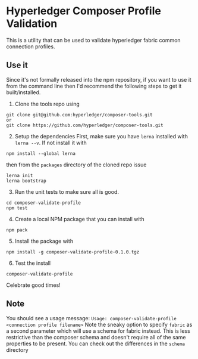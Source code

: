 # Hyperledger Composer Profile Validation

This is a utility that can be used to validate hyperledger fabric common connection profiles.

## Use it
Since it's not formally released into the npm repository, if you want to use it from the command line then I'd recommend the following steps to get it built/installed.

1. Clone the tools repo using 

```
git clone git@github.com:hyperledger/composer-tools.git
or
git clone https://github.com/hyperledger/composer-tools.git
```

2. Setup the dependencies
First, make sure you have `lerna` installed with `lerna --v`.  If not install it with

```
npm install --global lerna
```

then from the `packages` directory of the cloned repo issue

```
lerna init
lerna bootstrap
```

3. Run the unit tests to make sure all is good.

```
cd composer-validate-profile
npm test
```

4. Create a local NPM package that you can install with

``` 
npm pack
```

5. Install the package with

```
npm install -g composer-validate-profile-0.1.0.tgz
```

6. Test the install 

```
composer-validate-profile
```

Celebrate good times!

## Note
You should see a usage message: `Usage: composer-validate-profile <connection profile filename>`
Note the sneaky option to specify `fabric` as a second parameter which will use a schema for fabric instead.  This is less restrictive than the composer schema and doesn't require all of the same properties to be present. You can check out the differences in the `schema` directory





